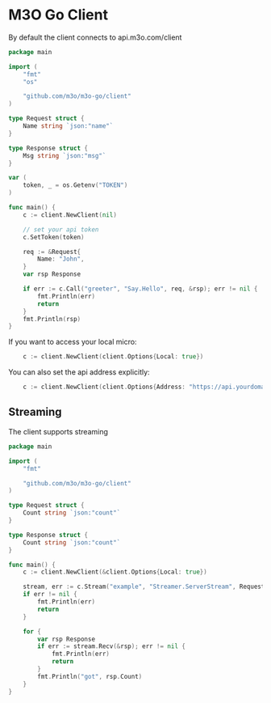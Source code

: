 # M3O Go Client

By default the client connects to api.m3o.com/client

```go
package main

import (
    "fmt"
    "os"

    "github.com/m3o/m3o-go/client"
)

type Request struct {
	Name string `json:"name"`
}

type Response struct {
	Msg string `json:"msg"`
}

var (
	token, _ = os.Getenv("TOKEN")
)

func main() {
	c := client.NewClient(nil)

	// set your api token
	c.SetToken(token)

   	req := &Request{
		Name: "John",
	}
	var rsp Response

	if err := c.Call("greeter", "Say.Hello", req, &rsp); err != nil {
		fmt.Println(err)
		return
	}
	fmt.Println(rsp)
}
```

If you want to access your local micro:

```go
    c := client.NewClient(client.Options{Local: true})
```

You can also set the api address explicitly:

```go
    c := client.NewClient(client.Options{Address: "https://api.yourdomain.com/client"})
```

## Streaming

The client supports streaming

```go
package main

import (
	"fmt"

	"github.com/m3o/m3o-go/client"
)

type Request struct {
	Count string `json:"count"`
}

type Response struct {
	Count string `json:"count"`
}

func main() {
	c := client.NewClient(&client.Options{Local: true})

	stream, err := c.Stream("example", "Streamer.ServerStream", Request{Count: "10"})
	if err != nil {
		fmt.Println(err)
		return
	}

	for {
		var rsp Response
		if err := stream.Recv(&rsp); err != nil {
			fmt.Println(err)
			return
		}
		fmt.Println("got", rsp.Count)
	}
}
```
